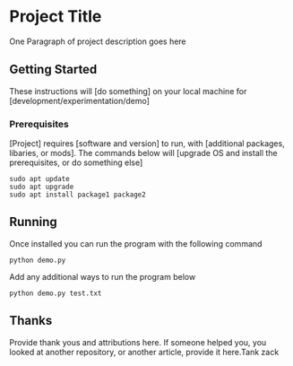# Project Title

One Paragraph of project description goes here

## Getting Started

These instructions will [do something] on your local machine for [development/experimentation/demo]

### Prerequisites

[Project] requires [software and version] to run, with [additional packages, libaries, or mods]. The commands below will [upgrade OS and install the prerequisites, or do something else]

```
sudo apt update
sudo apt upgrade
sudo apt install package1 package2
```

## Running
Once installed you can run the program with the following command

```
python demo.py
```

Add any additional ways to run the program below

```
python demo.py test.txt
```

## Thanks
Provide thank yous and attributions here. If someone helped you, you looked at another repository, or another article, provide it here.Tank zack